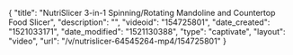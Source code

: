 {
    "title": "NutriSlicer 3-in-1 Spinning\/Rotating Mandoline and Countertop Food Slicer",
    "description": "",
    "videoid": "154725801",
    "date_created": "1521033171",
    "date_modified": "1521130388",
    "type": "captivate",
    "layout": "video",
    "url": "\/v\/nutrislicer-64545264-mp4\/154725801"
}